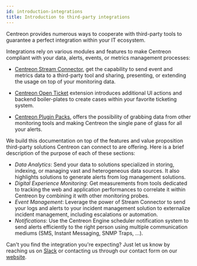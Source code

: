 ```yaml
---
id: introduction-integrations
title: Introduction to third-party integrations
---
```


Centreon provides numerous ways to cooperate with third-party tools to guarantee 
a perfect integration within your IT ecosystem.

Integrations rely on various modules and features to make Centreon compliant with 
your data, alerts, events, or metrics management processes: 

- [Centreon Stream Connector](https://github.com/centreon/centreon-stream-connector-scripts), 
get the capability to send event and metrics data to a third-party tool and sharing, 
presenting, or extending the usage on top of your monitoring data.

- [Centreon Open Ticket](https://github.com/centreon/centreon-open-tickets) 
extension introduces additional UI actions and backend boiler-plates to create 
cases within your favorite ticketing system. 

- [Centreon Plugin Packs](../integrations/plugin-packs/introduction.html), offers 
the possibility of grabbing data from other monitoring tools and making Centreon 
the single pane of glass for all your alerts.

We build this documentation on top of the features and value proposition third-party 
solutions Centreon can connect to are offering. Here is a brief description of the 
purpose of each of these sections: 

- *Data Analytics*: Send your data to solutions specialized in storing, indexing, 
or managing vast and heterogeneous data sources. It also highlights solutions to 
generate alerts from log management solutions.
- *Digital Experience Monitoring*: Get measurements from tools dedicated to tracking 
the web and application performances to correlate it within Centreon by combining 
it with other monitoring probes.
- *Event Management*: Leverage the power of Stream Connector to send your logs and 
alerts to your incident management solution to externalize incident management, including 
escalations or automation. 
- *Notifications*: Use the Centreon Engine scheduler notification system to send 
alerts efficiently to the right person using multiple communication mediums (SMS, Instant Messaging, SNMP Traps, ...).

Can't you find the integration you're expecting? Just let us know by reaching 
us on [Slack](https://centreon.slack.com) or contacting us through our contact
form on our [website](https://www.centreon.com/en/contact/).